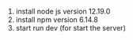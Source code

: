 1. install node js version 12.19.0
2. install npm version 6.14.8
3. start run dev (for start the server)



